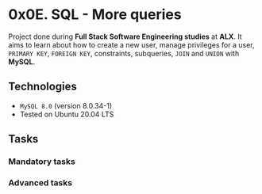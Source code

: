 # 0x0E. SQL - More queries

Project done during **Full Stack Software Engineering studies** at **ALX**. It aims to learn about how to create a new user, manage privileges for a user, `PRIMARY KEY`, `FOREIGN KEY`, constraints, subqueries, `JOIN` and `UNION` with **MySQL**.

## Technologies
* `MySQL 8.0` (version 8.0.34-1)
* Tested on Ubuntu 20.04 LTS


## Tasks

### Mandatory tasks





### Advanced tasks
